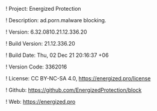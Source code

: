 ! Project: Energized Protection

! Description: ad.porn.malware blocking.

! Version: 6.32.0810.21.12.336.20

! Build Version: 21.12.336.20

! Build Date: Thu, 02 Dec 21 20:16:37 +06

! Version Code: 3362016

! License: CC BY-NC-SA 4.0, https://energized.pro/license

! Github: https://github.com/EnergizedProtection/block

! Web: https://energized.pro

